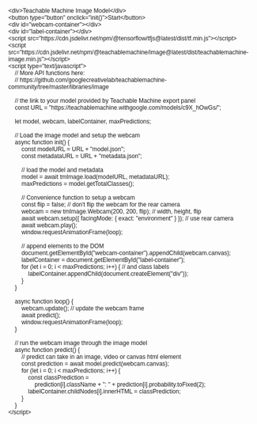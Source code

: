 <!DOCTYPE html PUBLIC "-//W3C//DTD HTML 4.01//EN" "http://www.w3.org/TR/html4/strict.dtd">
<html>
<head>
  <meta http-equiv="Content-Type" content="text/html; charset=utf-8">
  <meta http-equiv="Content-Style-Type" content="text/css">
  <title></title>
  <meta name="Generator" content="Cocoa HTML Writer">
  <meta name="CocoaVersion" content="2487.5">
  <style type="text/css">
    p.p1 {margin: 0.0px 0.0px 0.0px 0.0px; font: 12.0px Helvetica}
    p.p2 {margin: 0.0px 0.0px 0.0px 0.0px; font: 12.0px Helvetica; min-height: 14.0px}
  </style>
</head>
<body>
<p class="p1">&lt;div&gt;Teachable Machine Image Model&lt;/div&gt;</p>
<p class="p1">&lt;button type="button" onclick="init()"&gt;Start&lt;/button&gt;</p>
<p class="p1">&lt;div id="webcam-container"&gt;&lt;/div&gt;</p>
<p class="p1">&lt;div id="label-container"&gt;&lt;/div&gt;</p>
<p class="p1">&lt;script src="https://cdn.jsdelivr.net/npm/@tensorflow/tfjs@latest/dist/tf.min.js"&gt;&lt;/script&gt;</p>
<p class="p1">&lt;script src="https://cdn.jsdelivr.net/npm/@teachablemachine/image@latest/dist/teachablemachine-image.min.js"&gt;&lt;/script&gt;</p>
<p class="p1">&lt;script type="text/javascript"&gt;</p>
<p class="p1"><span class="Apple-converted-space">    </span>// More API functions here:</p>
<p class="p1"><span class="Apple-converted-space">    </span>// https://github.com/googlecreativelab/teachablemachine-community/tree/master/libraries/image</p>
<p class="p2"><br></p>
<p class="p1"><span class="Apple-converted-space">    </span>// the link to your model provided by Teachable Machine export panel</p>
<p class="p1"><span class="Apple-converted-space">    </span>const URL = "https://teachablemachine.withgoogle.com/models/c9X_hOwGs/";</p>
<p class="p2"><br></p>
<p class="p1"><span class="Apple-converted-space">    </span>let model, webcam, labelContainer, maxPredictions;</p>
<p class="p2"><br></p>
<p class="p1"><span class="Apple-converted-space">    </span>// Load the image model and setup the webcam</p>
<p class="p1"><span class="Apple-converted-space">    </span>async function init() {</p>
<p class="p1"><span class="Apple-converted-space">        </span>const modelURL = URL + "model.json";</p>
<p class="p1"><span class="Apple-converted-space">        </span>const metadataURL = URL + "metadata.json";</p>
<p class="p2"><br></p>
<p class="p1"><span class="Apple-converted-space">        </span>// load the model and metadata</p>
<p class="p1"><span class="Apple-converted-space">        </span>model = await tmImage.load(modelURL, metadataURL);</p>
<p class="p1"><span class="Apple-converted-space">        </span>maxPredictions = model.getTotalClasses();</p>
<p class="p2"><br></p>
<p class="p1"><span class="Apple-converted-space">        </span>// Convenience function to setup a webcam</p>
<p class="p1"><span class="Apple-converted-space">        </span>const flip = false; // don't flip the webcam for the rear camera</p>
<p class="p1"><span class="Apple-converted-space">        </span>webcam = new tmImage.Webcam(200, 200, flip); // width, height, flip</p>
<p class="p1"><span class="Apple-converted-space">        </span>await webcam.setup({ facingMode: { exact: "environment" } }); // use rear camera</p>
<p class="p1"><span class="Apple-converted-space">        </span>await webcam.play();</p>
<p class="p1"><span class="Apple-converted-space">        </span>window.requestAnimationFrame(loop);</p>
<p class="p2"><br></p>
<p class="p1"><span class="Apple-converted-space">        </span>// append elements to the DOM</p>
<p class="p1"><span class="Apple-converted-space">        </span>document.getElementById("webcam-container").appendChild(webcam.canvas);</p>
<p class="p1"><span class="Apple-converted-space">        </span>labelContainer = document.getElementById("label-container");</p>
<p class="p1"><span class="Apple-converted-space">        </span>for (let i = 0; i &lt; maxPredictions; i++) { // and class labels</p>
<p class="p1"><span class="Apple-converted-space">            </span>labelContainer.appendChild(document.createElement("div"));</p>
<p class="p1"><span class="Apple-converted-space">        </span>}</p>
<p class="p1"><span class="Apple-converted-space">    </span>}</p>
<p class="p2"><br></p>
<p class="p1"><span class="Apple-converted-space">    </span>async function loop() {</p>
<p class="p1"><span class="Apple-converted-space">        </span>webcam.update(); // update the webcam frame</p>
<p class="p1"><span class="Apple-converted-space">        </span>await predict();</p>
<p class="p1"><span class="Apple-converted-space">        </span>window.requestAnimationFrame(loop);</p>
<p class="p1"><span class="Apple-converted-space">    </span>}</p>
<p class="p2"><br></p>
<p class="p1"><span class="Apple-converted-space">    </span>// run the webcam image through the image model</p>
<p class="p1"><span class="Apple-converted-space">    </span>async function predict() {</p>
<p class="p1"><span class="Apple-converted-space">        </span>// predict can take in an image, video or canvas html element</p>
<p class="p1"><span class="Apple-converted-space">        </span>const prediction = await model.predict(webcam.canvas);</p>
<p class="p1"><span class="Apple-converted-space">        </span>for (let i = 0; i &lt; maxPredictions; i++) {</p>
<p class="p1"><span class="Apple-converted-space">            </span>const classPrediction =</p>
<p class="p1"><span class="Apple-converted-space">                </span>prediction[i].className + ": " + prediction[i].probability.toFixed(2);</p>
<p class="p1"><span class="Apple-converted-space">            </span>labelContainer.childNodes[i].innerHTML = classPrediction;</p>
<p class="p1"><span class="Apple-converted-space">        </span>}</p>
<p class="p1"><span class="Apple-converted-space">    </span>}</p>
<p class="p1">&lt;/script&gt;</p>
</body>
</html>
